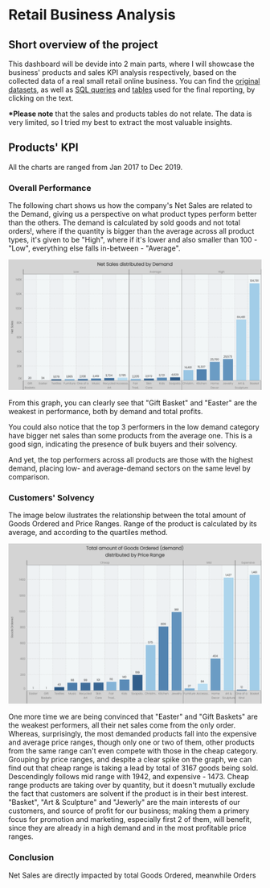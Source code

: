 # Retail Business Analysis
## Short overview of the project
This dashboard will be devide into 2 main parts, where I will showcase the business' products and sales KPI analysis respectively, based on the collected data of a real small retail online business. You can find the [original datasets](uploaded/orig.datasets), as well as [SQL queries](uploaded/sql.queries) and [tables](uploaded/finalised.tables) used for the final reporting, by clicking on the text.

<b>*Please note</b> that the sales and products tables do not relate. The data is very limited, so I tried my best to extract the most valuable insights.

## Products' KPI
All the charts are ranged from Jan 2017 to Dec 2019.

### Overall Performance

The following chart shows us how the company's Net Sales are related to the Demand, giving us a perspective on what product types perform better than the others. The demand is calculated by sold goods and not total orders!, where if the quantity is bigger than the average across all product types, it's given to be "High", where if it's lower and also smaller than 100 - "Low", everything else falls in-between - "Average". 

![Graph1](uploaded/visual/Net%20Sales.png)

From this graph, you can clearly see that "Gift Basket" and "Easter" are the weakest in performance, both by demand and total profits.

You could also notice that the top 3 performers in the low demand category have bigger net sales than some products from the average one. This is a good sign, indicating the presence of bulk buyers and their solvency.

And yet, the top performers across all products are those with the highest demand, placing low- and average-demand sectors on the same level by comparison.

### Customers' Solvency

The image below ilustrates the relationship between the total amount of Goods Ordered and Price Ranges.
Range of the product is calculated by its average, and according to the quartiles method.

![Graph2](uploaded/visual/Demand.png)

One more time we are being convinced that "Easter" and "Gift Baskets" are the weakest performers, all their net sales come from the only order. Whereas, surprisingly, the most demanded products fall into the expensive and average price ranges, though only one or two of them, other products from the same range can't even compete with those in the cheap category.
Grouping by price ranges, and despite a clear spike on the graph, we can find out that cheap range is taking a lead by total of 3167 goods being sold. Descendingly follows mid range with 1942, and expensive - 1473.
Cheap range products are taking over by quantity, but it doesn't mutually exclude the fact that customers are solvent if the product is in their best interest. "Basket", "Art & Sculpture" and "Jewerly" are the main interests of our customers, and source of profit for our business; making them a primery focus for promotion and marketing, especially first 2 of them, will benefit, since they are already in a high demand and in the most profitable price ranges.

### Conclusion

Net Sales are directly impacted by total Goods Ordered, meanwhile Orders 
